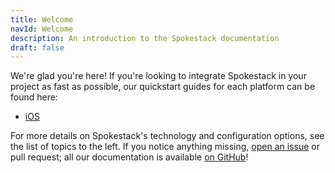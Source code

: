 ```yaml
---
title: Welcome
navId: Welcome
description: An introduction to the Spokestack documentation
draft: false
---
```


We're glad you're here! If you're looking to integrate Spokestack in your project as fast as possible, our quickstart guides for each platform can be found here:

- [iOS](/docs/iOS/getting-started)

For more details on Spokestack's technology and configuration options, see the list of topics to the left. If you notice anything missing, [open an issue](https://github.com/spokestack/spokestack-website/issues) or pull request; all our documentation is available [on GitHub](https://github.com/spokestack/spokestack-website/tree/develop/content/docs)!
